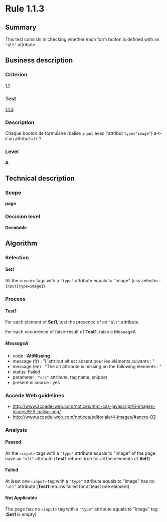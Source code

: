 # Rule 1.1.3

## Summary

This test consists in checking whether each form button is defined with an `"alt"` attribute

## Business description

### Criterion

[1.1](http://references.modernisation.gouv.fr/rgaa/criteres.html#crit-1-1)

### Test

[1.1.3](http://references.modernisation.gouv.fr/rgaa/criteres.html#test-1-1-3)

### Description

Chaque bouton de formulaire (balise `input` avec l'attribut `type="image"`) a-t-il un attribut `alt` ?

### Level

**A**

## Technical description

### Scope

**page**

### Decision level

**Decidable**

## Algorithm

### Selection

#### Set1

All the `<input>` tags with a `"type"` attribute equals to "image" (css selector : `input[type=image]`)

### Process

#### Test1

For each element of **Set1**, test the presence of an `"alt"` attribute.

For each occurrence of false-result of **Test1**, raise a MessageA

##### MessageA 

-    code : **AltMissing** 
- 	 message (fr) : "L'attribut alt est absent pour les éléments suivants : "
- 	 message (en) : "The alt attribute is missing on the following elements : "
-    status: Failed
-    parameter : `"src"` attribute, tag name, snippet
-    present in source : yes

### Accede Web guidelines

 * http://www.accede-web.com/notices/html-css-javascript/6-images-icones/6-3-balise-img/
 * http://www.accede-web.com/notices/editoriale/4-images/#ancre-02

### Analysis

#### Passed

All the `<input>` tags with a `"type"` attribute equals to "image" of the page have an `"alt"` attribute (**Test1** returns true for all the elements of **Set1**)

#### Failed

At least one `<input>` tag with a `"type"` attribute equals to "image" has no `"alt"` attribute (**Test1** returns failed for at least one element)

#### Not Applicable

The page has no `<input>` tag with a `"type"` attribute equals to "image" tag (**Set1** is empty)
